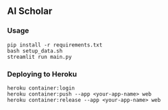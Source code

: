 ## AI Scholar

### Usage

```
pip install -r requirements.txt
bash setup_data.sh
streamlit run main.py
```

### Deploying to Heroku

```
heroku container:login
heroku container:push --app <your-app-name> web
heroku container:release --app <your-app-name> web
```